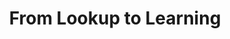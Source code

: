 ---
layout: event
title: From Lookup to Learning
event: ECIR Industry Day
location: Dublin, Ireland
eventurl: http://www.ecir2011.dcu.ie/program/industry-day/
slidesurl: http://www.slideshare.net/tylertate/from-lookup-to-learning-search-as-a-longterm-activity-ecir-2011
status: upcoming
---
